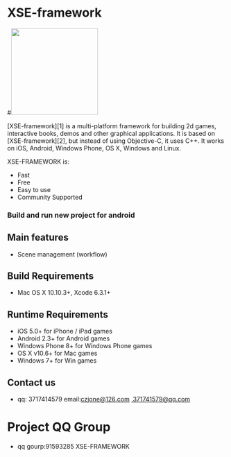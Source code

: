# XSE-framework
#<img src="http://...." width=200>


<!--#[![Build Status](http://)](https://travis-ci.org/cocos2d/cocos2d-x)-->
<!--#[![Build Status](https://)](https://travis-ci.org/cocos-travis-mac/cocos2d-x)-->

[XSE-framework][1] is a multi-platform framework for building 2d games, interactive books, demos and other graphical applications.
It is based on [XSE-framework][2], but instead of using Objective-C, it uses C++.
It works on iOS, Android, Windows Phone, OS X, Windows and Linux.

XSE-FRAMEWORK is:

* Fast
* Free
* Easy to use
* Community Supported


### Build and run new project for android ###


Main features
-------------
* Scene management (workflow)

Build Requirements
------------------

* Mac OS X 10.10.3+, Xcode 6.3.1+


Runtime Requirements
--------------------
* iOS 5.0+ for iPhone / iPad games
* Android 2.3+ for Android games
* Windows Phone 8+ for Windows Phone games
* OS X v10.6+ for Mac games
* Windows 7+ for Win games

Contact us
----------

<!--* Forum: [http://www.baidu.com.org][9]-->

* qq: 3717414579 email:czjone@126.com ,371741579@qq.com

# Project QQ Group

* qq gourp:91593285 XSE-FRAMEWORK
